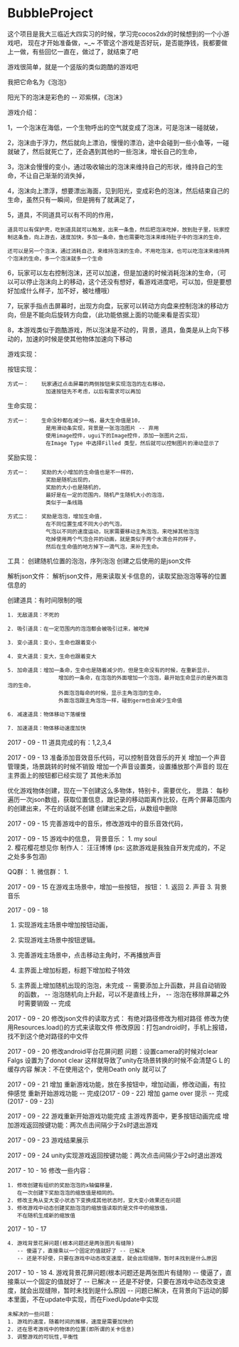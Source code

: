 # BubbleProject

这个项目是我大三临近大四实习的时候，学习完cocos2dx的时候想到的一个小游戏吧，
现在才开始准备做，~_~
不管这个游戏是否好玩，是否能挣钱，我都要做上一做，有些回忆一直在，做过了，就结束了吧

游戏很简单，就是一个竖版的类似跑酷的游戏吧

我把它命名为《泡泡》

阳光下的泡沫是彩色的 -- 邓紫棋，《泡沫》

游戏介绍：

1，一个泡沫在海低，一个生物呼出的空气就变成了泡沫，可是泡沫一碰就破，

2，泡沫由于浮力，然后就向上漂泊，慢慢的漂泊，途中会碰到一些小鱼等，一碰就破了，然后就死亡了，还会遇到其他的一些泡沫，增长自己的生命，

3，泡沫会慢慢的变小，通过吸收输出的泡沫来维持自己的形状，维持自己的生命，不让自己渐渐的消失掉，

4，泡沫向上漂浮，想要漂出海面，见到阳光，变成彩色的泡沫，然后结束自己的生命，虽然只有一瞬间，但是拥有了就满足了，

5，道具，不同道具可以有不同的作用，

	道具可以有保护壳，吃到道具就可以触发，出来一条鱼，然后把泡沫吃掉，放到肚子里，玩家控制这条鱼，向上游去，速度加快，多加一条命，鱼也需要吃泡沫来维持肚子中的泡沫的生命，

	还可以是另一个泡沫，通过消耗自己，来维持泡沫的生命，不用吃泡沫，也可以吃泡沫来维持两个泡沫的生命，多一个泡沫就多一个生命

6，玩家可以左右控制泡沫，还可以加速，但是加速的时候消耗泡沫的生命，（可以可以停止泡沫向上的移动，这个还没有想好，看游戏进度吧，可以加，但是要想好加成什么样子，加不好，被吐槽哦）

7，玩家手指点击屏幕时，出现方向盘，玩家可以转动方向盘来控制泡沫的移动方向，但是不能向后旋转方向盘，（此功能依据上面的功能来看是否实现）

8，本游戏类似于跑酷游戏，所以泡沫是不动的，背景，道具，鱼类是从上向下移动的，加速的时候是使其他物体加速向下移动



游戏实现：

按钮实现：

	方式一： 	玩家通过点击屏幕的两侧按钮来实现泡泡的左右移动，
				加速按钮先不考虑，以后有需求可以再加
				
生命实现：
	
	方式一：	生命没秒都在减少一格，最大生命值是10，
				是用滑动条实现，背景是一张泡泡图片 -- 弃用
				使用image控件，ugui下的Image控件，添加一张图片之后，
				在Image Type 中选择Filled 类型，然后就可以控制图片的滑动显示了
				
奖励实现：

	方式一：	奖励的大小增加的生命值也是不一样的，
				奖励是随机出现的，
				奖励的大小也是随机的，
				最好是在一定的范围内，随机产生随机大小的泡泡，
				类似于一条线路

	方式二：	奖励是泡泡，增加生命值，
				在不同位置生成不同大小的气泡，
				气泡以不同的速度运动，玩家需要移动主角泡泡，来吃掉其他泡泡
				吃掉使用两个气泡合并的动画，就是类似于两个水滴合并的样子，
				然后在生命值的地方掉下一滴气泡，来补充生命。

工具：
	创建随机位置的泡泡，序列泡泡
	创建之后使用的是json文件

解析json文件：
	 解析json文件，用来读取关卡信息的，读取奖励泡泡等等的位置信息的
	 
	 
	 
	 
	 

	 
	 
	
	
创建道具：有时间限制的哦

	1. 无敌道具：不死的
	
	2. 吸引道具：在一定范围内的泡泡都会被吸引过来，被吃掉
	
	3. 变小道具：变小，生命也跟着变小
	
	4. 变大道具：变大，生命也跟着变大
	
	5. 加命道具：增加一条命，生命也是随着减少的，但是生命没有的时候，在重新显示，
					增加的一条命，在泡泡的外面增加一个泡泡，最开始生命显示的是外面泡泡的生命，
					外面泡泡每命的时候，显示主角泡泡的生命，
					外面泡泡跟主角泡泡一样，碰到germ也会减少生命值
					
	6. 减速道具：物体移动下落缓慢
	
	7. 加速道具：物体移动速度加快
	
	

	
2017 - 09 - 11
道具完成的有：1,2,3,4

2017 - 09 - 13
准备添加音效音乐代码，可以控制音效音乐的开关
	增加一个声音管理类，场景跳转的时候不销毁
	增加一个声音设置类，设置播放那个声音的
	现在主界面上的按钮都已经实现了
	其他未添加

	
	
	
	
	
优化游戏物体创建，现在一下创建这么多物体，特别卡，需要优化，
思路：  每秒遍历一次json数组，获取位置信息，跟记录的移动距离作比较，在两个屏幕范围内的创建出来，不在的话就不创建
		创建出来之后，从数组中删除
	
	
	

2017 - 09 - 15
完善游戏中的音乐，修改游戏中的音乐音效代码，
	
	
	
2017 - 09 - 15
游戏中的信息，
背景音乐：  1. my soul	
			2. 樱花樱花想见你
制作人：	汪汪博博  (ps: 这款游戏是我独自开发完成的，不足之处多多包涵)

QQ群：		1.
微信群：	1.
	
	

2017 - 09 - 15
在游戏主场景中，增加一些按钮，
	按钮：	1. 返回
			2. 声音
			3. 背景音乐
	
	
	
2017 - 09 - 18
1. 实现游戏主场景中增加按钮动画，
2. 实现游戏主场景中按钮逻辑。
3. 完善游戏主场景中，点击移动主角时，不再播放声音
4. 主界面上增加标题，标题下增加粒子特效

5. 主界面上增加随机出现的泡泡，未完成
	-- 需要添加上升函数，并且自动销毁的函数，
	-- 泡泡随机向上升起，可以不是直线上升，
	-- 泡泡在移除屏幕之外时需要销毁
	-- 完成
	
2017 - 09 - 20
修改json文件的读取方式：
	有绝对路径修改为相对路径
	修改为使用Resources.load()的方式来读取文件
修改原因：打包android时，手机上报错，找不到这个绝对路径的中文件
	
	
2017 - 09 - 20
修改android平台花屏问题
	问题：设置camera的时候对clear Falgs 设置为了donot  clear 这样就导致了unity在场景转换的时候不会清楚ＧＬ的缓存内容
	解决：不在使用这个，使用Death only 就可以了

2017 - 09 - 21
	增加 重新游戏功能，放在多按钮中，增加动画，修改动画，有拉伸感觉
	重新开始游戏功能 -- 完成(2017 - 09 - 22)
	增加 game over 提示 -- 完成(2017 - 09 - 23)
	
2017 - 09 - 22
	游戏重新开始游戏功能完成
	主游戏界面中，更多按钮动画完成
	增加游戏返回按键功能：两次点击间隔少于2s时退出游戏
	
2017 - 09 - 23
	游戏结果展示
	
2017 - 09 - 24
	unity实现游戏返回按键功能：两次点击间隔少于2s时退出游戏
	
	
2017 - 10 - 16
	修改一些内容：
	
	1. 修改创建有组织的奖励泡泡的x轴偏移量，
	   在一次创建下奖励泡泡的缩放值是相同的。
	2. 修改主角从变大变小状态下变换成其他状态时，变大变小效果还在问题
	3. 修改游戏中动态创建奖励泡泡的缩放值读取的是文件中的缩放值，
	   不在随机生成新的缩放值
	
2017 - 10 - 17
	
	4. 游戏背景花屏问题(根本问题还是两张图片有缝隙)
	   -- 傻逼了，直接乘以一个固定的值就好了 -- 已解决
	   -- 还是不好使，只要在游戏中动态改变速度，就会出现缝隙，暂时未找到是什么原因
	   
2017 - 10 - 18
	4. 游戏背景花屏问题(根本问题还是两张图片有缝隙)
	   -- 傻逼了，直接乘以一个固定的值就好了 -- 已解决
	   -- 还是不好使，只要在游戏中动态改变速度，就会出现缝隙，暂时未找到是什么原因
	   -- 问题已解决，在背景向下运动的脚本里面，不在update中实现，而在FixedUpdate中实现
	   
	未解决的一些问题：
	1. 游戏的速度，随着时间的推移，速度是需要加快的
	2. 还在思考游戏中的物体的位置(即所谓的关卡信息)
	3. 调整游戏的可玩性,平衡性
	